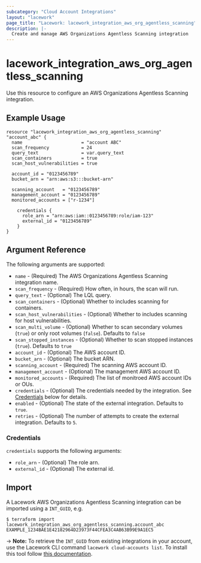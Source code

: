 ```yaml
---
subcategory: "Cloud Account Integrations"
layout: "lacework"
page_title: "Lacework: lacework_integration_aws_org_agentless_scanning"
description: |-
  Create and manage AWS Organizations Agentless Scanning integration
---
```


# lacework\_integration\_aws\_org\_agentless\_scanning

Use this resource to configure an AWS Organizations Agentless Scanning integration.

## Example Usage

```hcl
resource "lacework_integration_aws_org_agentless_scanning" "account_abc" {
  name                      = "account ABC"
  scan_frequency            = 24
  query_text                = var.query_text
  scan_containers           = true
  scan_host_vulnerabilities = true

  account_id = "0123456789"
  bucket_arn = "arn:aws:s3:::bucket-arn"

  scanning_account   = "0123456789"
  management_account = "0123456789"
  monitored_accounts = ["r-1234"]

	credentials { 
	  role_arn = "arn:aws:iam::0123456789:role/iam-123"
	  external_id = "0123456789"
	}
}
```

## Argument Reference

The following arguments are supported:

* `name` - (Required) The AWS Organizations Agentless Scanning integration name.
* `scan_frequency` - (Required) How often, in hours, the scan will run.
* `query_text` - (Optional) The LQL query.
* `scan_containers` - (Optional) Whether to includes scanning for containers.
* `scan_host_vulnerabilities` - (Optional) Whether to includes scanning for host vulnerabilities.
* `scan_multi_volume` - (Optional) Whether to scan secondary volumes (`true`) or only root volumes (`false`). Defaults to `false`
* `scan_stopped_instances` - (Optional) Whether to scan stopped instances (`true`). Defaults to `true`
* `account_id` - (Optional) The AWS account ID.
* `bucket_arn` - (Optional) The bucket ARN.
* `scanning_account` - (Required) The scanning AWS account ID.
* `management_account` - (Optional) The management AWS account ID.
* `monitored_accounts` - (Required) The list of monitroed AWS account IDs or OUs.
* `credentials` - (Optional) The credentials needed by the integration. See [Credentials](#credentials) below for details.
* `enabled` - (Optional) The state of the external integration. Defaults to `true`.
* `retries` - (Optional) The number of attempts to create the external integration. Defaults to `5`.

### Credentials

  `credentials` supports the following arguments:

* `role_arn` - (Optional) The role arn.
* `external_id` - (Optional) The external id.

## Import

A Lacework AWS Organizations Agentless Scanning integration can be imported using a `INT_GUID`, e.g.

```
$ terraform import lacework_integration_aws_org_agentless_scanning.account_abc EXAMPLE_1234BAE1E42182964D23973F44CFEA3C4AB63B99E9A1EC5
```
-> **Note:** To retrieve the `INT_GUID` from existing integrations in your account, use the
	Lacework CLI command `lacework cloud-accounts list`. To install this tool follow
	[this documentation](https://docs.lacework.com/cli/).
